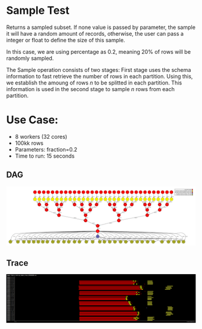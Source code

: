 # Sample Test

Returns a sampled subset. If none value is passed by parameter, the sample it will have a random amount of records, otherwise, the user can pass a integer or float to define the size of this sample.

In this case, we are using percentage as 0.2, meaning 20% of rows will be randomly sampled. 

The Sample operation consists of two stages: First stage uses the schema information to fast retrieve the number of rows in each partition. Using this, we establish the amoung of rows *n* to be splitted in each partition. This information is used in the second stage to sample *n* rows from each partition.  


# Use Case:

 - 8 workers (32 cores)
 - 100kk rows 
 - Parameters: fraction=0.2
 - Time to run: 15 seconds


## DAG

![dag](./dag.png)


## Trace

![trace](./trace.png)




